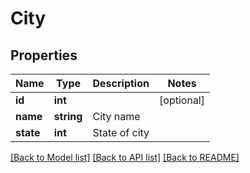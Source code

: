 # City

## Properties
Name | Type | Description | Notes
------------ | ------------- | ------------- | -------------
**id** | **int** |  | [optional] 
**name** | **string** | City name | 
**state** | **int** | State of city | 

[[Back to Model list]](../README.md#documentation-for-models) [[Back to API list]](../README.md#documentation-for-api-endpoints) [[Back to README]](../README.md)


